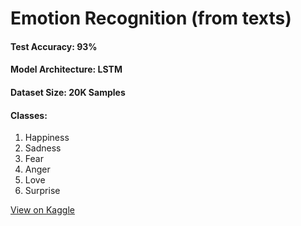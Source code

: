# Emotion Recognition (from texts)
<h4>Test Accuracy: 93%</h4>
<h4>Model Architecture: LSTM</h4>
<h4>Dataset Size: 20K Samples</h4>
<h4>Classes:</h4>
<ol>
  <li>Happiness</li>
  <li>Sadness</li>
  <li>Fear</li>
  <li>Anger</li>
  <li>Love</li>
  <li>Surprise</li>
</ol>

<a href="https://www.kaggle.com/zeyadkhalid/emotion-recognition-lstm-93-accuracy" target="_blank">View on Kaggle</a>
